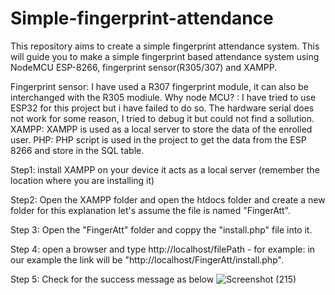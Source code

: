 # Simple-fingerprint-attendance
This repository aims to create a simple fingerprint attendance system.
This will guide you to make a simple fingerprint based attendance system using NodeMCU ESP-8266, fingerprint sensor(R305/307) and XAMPP.

Fingerprint sensor: I have used a R307 fingerprint module, it can also be interchanged with the R305 modiule. 
Why node MCU?  : I have tried to use ESP32 for this project but i have failed to do so. The hardware serial does not work for some reason, I tried to debug it but could not find a sollution.
XAMPP: XAMPP is used as a local server to store the data of the enrolled user.
PHP: PHP script is used in the project to get the data from the ESP 8266 and store in the SQL table.

Step1: install XAMPP on your device it acts as a local server (remember the location where you are installing it)

Step2: Open the XAMPP folder and open the htdocs folder and create a new folder for this explanation let's assume the file is named "FingerAtt".

Step 3: Open the "FingerAtt" folder and coppy the "install.php" file into it.

Step 4: open a browser and type http://localhost/filePath - for example: in our example the link will be "http://localhost/FingerAtt/install.php".

Step 5: Check for the success message as below
![Screenshot (215)](https://github.com/user-attachments/assets/9272e073-46e1-436c-84f5-68bd750a9439)


